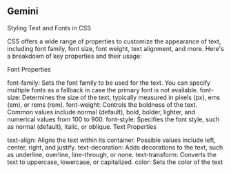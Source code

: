 ## Gemini

Styling Text and Fonts in CSS

CSS offers a wide range of properties to customize the appearance of text, including font family, font size, font weight, text alignment, and more. Here's a breakdown of key properties and their usage:

Font Properties

font-family: Sets the font family to be used for the text. You can specify multiple fonts as a fallback in case the primary font is not available.
font-size: Determines the size of the text, typically measured in pixels (px), ems (em), or rems (rem).
font-weight: Controls the boldness of the text. Common values include normal (default), bold, bolder, lighter, and numerical values from 100 to 900.
font-style: Specifies the font style, such as normal (default), italic, or oblique.
Text Properties

text-align: Aligns the text within its container. Possible values include left, center, right, and justify.
text-decoration: Adds decorations to the text, such as underline, overline, line-through, or none.
text-transform: Converts the text to uppercase, lowercase, or capitalized.
color: Sets the color of the text

<!DOCTYPE html>
<html>
<head>
    <title>Text Styling Example</title>
    <style>
        h1 {
            font-family: Arial, sans-serif;
            font-size: 36px;
            font-weight: bold;
            text-align: center;
        }

        p {
            font-family: Verdana, sans-serif;
            font-size: 18px;
            line-height: 1.5;
            text-align: justify;
        }

        a {
            font-family: Georgia, serif;
            font-size: 14px;
            font-weight: bold;
            color: blue;
            text-decoration: underline;
        }
    </style>
</head>
<body>
    <h1>This is a Heading</h1>

    <p>This is a paragraph of text. It demonstrates the use of different font properties.</p>

    <p>You can also style links. <a href="https://example.com">Click here</a> to visit a website.</p>
</body>
</html>

## Chatgpt

In CSS, text and fonts can be styled using a wide range of properties to control their appearance, such as font-family, font-size, font-weight, text-align, and more. These properties allow you to define how text should be displayed in your webpage, making the design more visually appealing and readable.

Common Text Properties
font-family: Specifies the typeface or font to be used for text. You can list multiple fonts as a fallback in case the primary font is not available.

font-size: Controls the size of the text, which can be specified in various units like px, em, rem, %, or vw.

font-weight: Defines the thickness of the font. Values can range from 100 (thin) to 900 (bold), or use keywords like normal, bold, etc.

text-align: Determines how text should be aligned within its container. Options include left, center, right, and justify.

Example
Below is an HTML and CSS example that demonstrates how to use different text properties:

HTML:
html
Copy code
<!DOCTYPE html>
<html lang="en">
<head>
    <meta charset="UTF-8">
    <meta name="viewport" content="width=device-width, initial-scale=1.0">
    <title>Text Styling Example</title>
    <link rel="stylesheet" href="styles.css">
</head>
<body>

    <header>
        <h1>Main Heading</h1>
        <h2>Subheading 1</h2>
        <h3>Subheading 2</h3>
    </header>

    <section>
        <p>This is a sample paragraph to demonstrate text styling using <strong>CSS properties</strong>. The font size, family, and weight have been customized.</p>

        <p>Here's another paragraph with a <a href="#">link</a> that uses different styles.</p>
    </section>

</body>
</html>
CSS (styles.css):
css
Copy code
/* General body styles */
body {
    font-family: 'Arial', sans-serif;
    font-size: 16px;
    line-height: 1.6;
    color: #333;
    margin: 20px;
}

/* Headings styling */
h1 {
    font-family: 'Georgia', serif;
    font-size: 2.5rem;
    font-weight: 700;
    text-align: center;
    color: #2c3e50;
}

h2 {
    font-family: 'Verdana', sans-serif;
    font-size: 2rem;
    font-weight: 600;
    text-align: left;
    color: #16a085;
}

h3 {
    font-family: 'Tahoma', sans-serif;
    font-size: 1.75rem;
    font-weight: 500;
    text-align: right;
    color: #e74c3c;
}

/* Paragraph styles */
p {
    font-family: 'Arial', sans-serif;
    font-size: 1rem;
    font-weight: normal;
    text-align: justify;
    margin-bottom: 20px;
}

/* Link styling */
a {
    color: #2980b9;
    text-decoration: underline;
}

a:hover {
    color: #8e44ad;
}
Explanation:
Headings (h1, h2, h3): Each heading is styled with different font families, sizes, and alignments.

h1 is centered, bold, and uses the "Georgia" font.
h2 is left-aligned and has a bold weight with a specific color.
h3 is right-aligned with a medium weight and a distinct color.
Paragraph (p): The paragraph text is set to use "Arial" font with a regular weight and justify alignment. This gives it a clean, readable look.

Links (a): Links are styled with a default color of blue and change color to purple when hovered over.
## Conclusion

Compare both Gemini and Chatgpt I ncan see that Gemini is shorter and easy to understand than chatgpt . About the meaning and explanation , there is no different. 